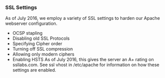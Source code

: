 ### SSL Settings
As of July 2016, we employ a variety of SSL settings to harden our Apache webserver configuration.
- OCSP stapling
- Disabling old SSL Protocols
- Specifying Cipher order
- Turning off SSL compression
- Allowing only modern ciphers
- Enabling HSTS
As of July 2016, this gives the server an A+ rating on ssllabs.com. See ssl vhost in /etc/apache for information on how these settings are enabled.
